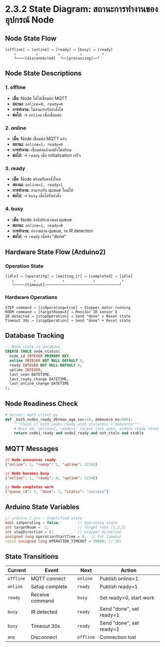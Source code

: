 # 2.3.2 State Diagram: สถานะการทำงานของอุปกรณ์ Node

## Node State Flow
```
[offline] → [online] → [ready] → [busy] → [ready]
    ↑         ↓         ↓         ↓         ↑
    └────[disconnected]  └──[processing]──┘
```

## Node State Descriptions

### 1. **offline**
- **เมื่อ**: Node ไม่ได้เชื่อมต่อ MQTT
- **สถานะ**: `online=0, ready=0`
- **การทำงาน**: ไม่สามารถรับคำสั่งได้
- **ต่อไป**: → `online` เมื่อเชื่อมต่อ

### 2. **online** 
- **เมื่อ**: Node เชื่อมต่อ MQTT แล้ว
- **สถานะ**: `online=1, ready=0`
- **การทำงาน**: เชื่อมต่อแล้วแต่ยังไม่พร้อม
- **ต่อไป**: → `ready` เมื่อ initialization เสร็จ

### 3. **ready**
- **เมื่อ**: Node พร้อมรับคำสั่งใหม่
- **สถานะ**: `online=1, ready=1`
- **การทำงาน**: สามารถรับ queue ใหม่ได้
- **ต่อไป**: → `busy` เมื่อได้รับคำสั่ง

### 4. **busy**
- **เมื่อ**: Node กำลังประมวลผล queue
- **สถานะ**: `online=1, ready=0`
- **การทำงาน**: ทำงานตาม queue, รอ IR detection
- **ต่อไป**: → `ready` เมื่อส่ง "done"

## Hardware State Flow (Arduino2)

### Operation State
```
[idle] → [operating] → [waiting_ir] → [completed] → [idle]
   ↑         ↓            ↓             ↓            ↑
   └─────[timeout]──────────────────────────────────┘
```

### Hardware Operations
```
STEP command → [isOperating=true] → Stepper motor running
ROOM command → [targetRoom=X] → Monitor IR sensor X
IR detected → [stopOperation] → Send "done" + Reset state
Timeout 30s → [stopOperation] → Send "done" + Reset state
```

## Database Tracking
```sql
-- Node state in database
CREATE TABLE node_status(
  node_id INTEGER PRIMARY KEY,
  online INTEGER NOT NULL DEFAULT 0,
  ready INTEGER NOT NULL DEFAULT 0,
  uptime INTEGER,
  last_seen DATETIME,
  last_ready_change DATETIME,
  last_online_change DATETIME
);
```

## Node Readiness Check
```python
# Server: mqtt_client.py
def _both_nodes_ready_db(max_age_sec=10, debounce_ms=500):
    """Check if both nodes ready with staleness + debounce"""
    # Must be: online=1, ready=1, recent last_seen, stable ready state
    return node1_ready and node2_ready and not_stale and stable
```

## MQTT Messages
```json
// Node announces ready
{"online": 1, "ready": 1, "uptime": 12345}

// Node becomes busy  
{"online": 1, "ready": 0, "uptime": 12346}

// Node completes work
{"queue_id": 1, "done": 1, "status": "success"}
```

## Arduino State Variables
```cpp
// arduino_2.ino - Simplified state
bool isOperating = false;        // Operating state
int targetRoom = -1;             // Target room (1,2,3)
int stepDirection = 0;           // Stepper direction
unsigned long operationStartTime = 0;  // For timeout
const unsigned long OPERATION_TIMEOUT = 30000; // 30s
```

## State Transitions
| Current | Event | Next | Action |
|---------|-------|------|--------|
| `offline` | MQTT connect | `online` | Publish online=1 |
| `online` | Setup complete | `ready` | Publish ready=1 |
| `ready` | Receive command | `busy` | Set ready=0, start work |
| `busy` | IR detected | `ready` | Send "done", set ready=1 |
| `busy` | Timeout 30s | `ready` | Send "done", set ready=1 |
| `any` | Disconnect | `offline` | Connection lost |